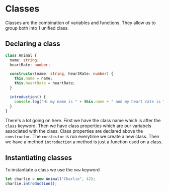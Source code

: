 # Classes

Classes are the combination of variables and functions. They allow us to group
both into 1 unified class.

## Declaring a class

```ts
class Animal {
  name: string;
  heartRate: number;

  constructor(name: string, heartRate: number) {
    this.name = name;
    this.heartRate = heartRate;
  }

  introduction() {
    console.log("Hi my name is " + this.name + " and my heart rate is " + this.heartRate);
  }
}
```

There's a lot going on here. First we have the class name which is after the `class`
keyword. Then we have class properties which are our variabels associated with
the class. Class properties are declared above the `constructor`.  The `construtor`
is run everytime we create a new class. Then we have a method `introduction` a
method is just a function used on a class.


## Instantiating classes

To instantiate a class we use the `new` keyword


```ts
let charlie = new Animal("Charlie", 42);
charlie.introduction();
```
